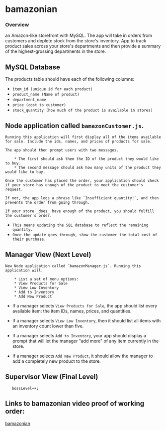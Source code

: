 # bamazonian

### Overview

an Amazon-like storefront with MySQL. The app will take in orders from customers and deplete stock from the store's inventory. App to track product sales across your store's departments and then provide a summary of the highest-grossing departments in the store.


## MySQL Database
The products table should have each of the following columns:

   * `item_id (unique id for each product)`
   * `product_name (Name of product)`
   * `department_name`
   * `price (cost to customer)`
   * `stock_quantity (how much of the product is available in stores)`

## Node application called `bamazonCustomer.js`.
    Running this application will first display all of the items available for sale. Include the ids, names, and prices of products for sale.

    The app should then prompt users with two messages.
```
    * The first should ask them the ID of the product they would like to buy.
    * The second message should ask how many units of the product they would like to buy.
```
    Once the customer has placed the order, your application should check if your store has enough of the product to meet the customer's request.

    If not, the app logs a phrase like `Insufficient quantity!`, and then prevents the order from going through.

    If your store _does_ have enough of the product, you should fulfill the customer's order.

   * `This means updating the SQL database to reflect the remaining quantity.`
   * `Once the update goes through, show the customer the total cost of their purchase.`

## Manager View (Next Level)
    New Node application called `bamazonManager.js`. Running this application will:
```
    * List a set of menu options:
    * View Products for Sale    
    * View Low Inventory    
    * Add to Inventory    
    * Add New Product
```
  * If a manager selects `View Products for Sale`, the app should list every available item: the item IDs, names, prices, and quantities.

  * If a manager selects `View Low Inventory`, then it should list all items with an inventory count lower than five.

  * If a manager selects `Add to Inventory`, your app should display a prompt that will let the manager "add more" of any item currently in the store.

  * If a manager selects `Add New Product`, it should allow the manager to add a completely new product to the store.

## Supervisor View (Final Level)
   
```
   bossLevel++;
```
     
## Links to bamazonian video proof of working order:

[bamazonian](https://bootcampkevin.github.io/bamazonian/index.html)

